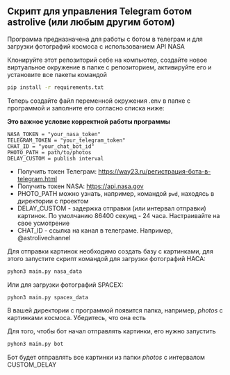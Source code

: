 ## Скрипт для управления Telegram ботом astrolive (или любым другим ботом)


Программа предназначена для работы с ботом в телеграм и для загрузки фотографий космоса с использованием API NASA

Клонируйте этот репозиторий себе на компьютер, создайте новое виртуальное окружение в папке с репозиторием, активируйте его и установите все пакеты командой 
```bash
pip install -r requirements.txt
```

Теперь создайте файл переменной окружения .env в папке с программой и заполните его согласно списка ниже:

**Это важное условие корректной работы программы**
```text
NASA_TOKEN = "your_nasa_token"
TELEGRAM_TOKEN = "your_telegram_token"
CHAT_ID = "your_chat_bot_id"
PHOTO_PATH = path/to/photos
DELAY_CUSTOM = publish interval
```

- Получить токен Телеграм:
  https://way23.ru/регистрация-бота-в-telegram.html
- Получить токен NASA:
  https://api.nasa.gov
- PHOTO_PATH можно узнать, например, командой ```pwd```, находясь в директории с проектом 
- DELAY_CUSTOM - задержка отправки (или интервал отправки) картинок. По умолчанию 86400 секунд - 24 часа. Настраивайте на свое усмотрение
- CHAT_ID - ссылка на канал в телеграме. Например, @astrolivechannel

Для отправки картинок необходимо создать базу с картинками, для этого
запустите скрипт командой для загрузки фотографий НАСА:
```bash
pyhon3 main.py nasa_data
```
Или для загрузки фотографий SPACEX:
```bash
pyhon3 main.py spacex_data
```
В вашей директории с программой появится папка, например, *photos* с картинками космоса.
Убедитесь, что она есть

Для того, чтобы бот начал отправлять картинки, его нужно запустить
```bash
pyhon3 main.py bot
```
Бот будет отправлять все картинки из папки *photos* с интервалом CUSTOM_DELAY





  


